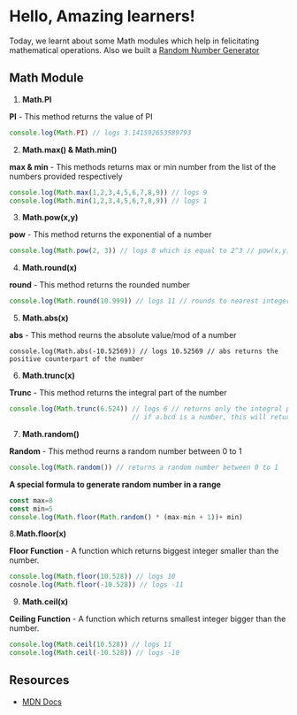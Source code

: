 # Hello, Amazing learners!

Today, we learnt about some Math modules which help in felicitating mathematical operations. Also we built a [Random Number Generator](https://github.com/vatsal-boy/JS-notes/tree/main/Day%205/Random-Number-Generator)

## Math Module

1. **Math.PI**

**PI** - This method returns the value of PI

```javascript
console.log(Math.PI) // logs 3.141592653589793
```

2. **Math.max() & Math.min()** 

**max & min** - This methods returns max or min number from the list of the numbers provided respectively

```javascript
console.log(Math.max(1,2,3,4,5,6,7,8,9)) // logs 9
console.log(Math.min(1,2,3,4,5,6,7,8,9)) // logs 1
```

3. **Math.pow(x,y)**

**pow** - This method returns the exponential of a number

```javascript
console.log(Math.pow(2, 3)) // logs 8 which is equal to 2^3 // pow(x,y) returns x^y
```

4. **Math.round(x)**

**round** - This method returns the rounded number

```javascript
console.log(Math.round(10.999)) // logs 11 // rounds to nearest integer
```

5. **Math.abs(x)**

**abs** - This method reurns the absolute value/mod of a number

```javacscript
console.log(Math.abs(-10.52569)) // logs 10.52569 // abs returns the positive counterpart of the number
```

6. **Math.trunc(x)**

**Trunc** - This method returns the integral part of the number

```javascript
console.log(Math.trunc(6.524)) // logs 6 // returns only the integral part of the number
                               // if a.bcd is a number, this will return a
```

7. **Math.random()**

**Random** - This method reurns a random number between 0 to 1

```javascript
console.log(Math.random()) // returns a random number between 0 to 1
```

**A special formula to generate random number in a range**
```javascript
const max=8
const min=5
console.log(Math.floor(Math.random() * (max-min + 1))+ min)
```
8.**Math.floor(x)**

**Floor Function** - A function which returns biggest integer smaller than the number.

```javascript
console.log(Math.floor(10.528)) // logs 10
cosnole.log(Math.floor(-10.528)) // logs -11
```

9. **Math.ceil(x)**

**Ceiling Function** - A function which returns smallest integer bigger than the number.

```javascript
console.log(Math.ceil(10.528)) // logs 11
console.log(Math.ceil(-10.528)) // logs -10
```

## **Resources**

- [MDN Docs](https://developer.mozilla.org/en-US/docs/Web/JavaScript/Reference/Global_Objects/Math#static_methods)

